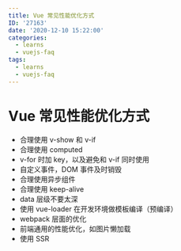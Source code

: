 ```yaml
---
title: Vue 常见性能优化方式
ID: '27163'
date: '2020-12-10 15:22:00'
categories:
  - learns
  - vuejs-faq
tags:
  - learns
  - vuejs-faq
---
```


# Vue 常见性能优化方式

- 合理使用 v-show 和 v-if
- 合理使用 computed
- v-for 时加 key，以及避免和 v-if 同时使用
- 自定义事件，DOM 事件及时销毁
- 合理使用异步组件
- 合理使用 keep-alive
- data 层级不要太深
- 使用 vue-loader 在开发环境做模板编译（预编译）
- webpack 层面的优化
- 前端通用的性能优化，如图片懒加载
- 使用 SSR
 
 
